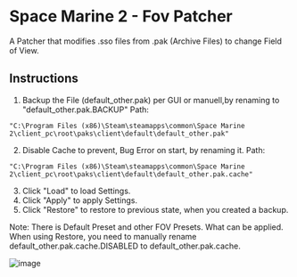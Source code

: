 
# Space Marine 2 - Fov Patcher

A Patcher that modifies .sso files from .pak (Archive Files) to change Field of View.




## Instructions

1. Backup the File (default_other.pak) per GUI or manuell,by renaming to "default_other.pak.BACKUP"
Path:
```
"C:\Program Files (x86)\Steam\steamapps\common\Space Marine 2\client_pc\root\paks\client\default\default_other.pak"
```
2. Disable Cache to prevent, Bug Error on start, by renaming it.
Path:
```
"C:\Program Files (x86)\Steam\steamapps\common\Space Marine 2\client_pc\root\paks\client\default\default_other.pak.cache"
```
3. Click "Load" to load Settings.
4. Click "Apply" to apply Settings.
5. Click "Restore" to restore to previous state, when you created a backup.

Note:
There is Default Preset and other FOV Presets. What can be applied.
When using Restore, you need to manually rename default_other.pak.cache.DISABLED to default_other.pak.cache.

![image](https://github.com/user-attachments/assets/38d065dc-5f48-4ebb-a840-6017f53582f8)

    
